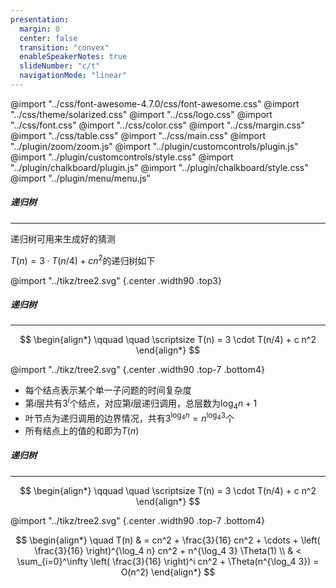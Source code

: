 ```yaml
---
presentation:
  margin: 0
  center: false
  transition: "convex"
  enableSpeakerNotes: true
  slideNumber: "c/t"
  navigationMode: "linear"
---
```


@import "../css/font-awesome-4.7.0/css/font-awesome.css"
@import "../css/theme/solarized.css"
@import "../css/logo.css"
@import "../css/font.css"
@import "../css/color.css"
@import "../css/margin.css"
@import "../css/table.css"
@import "../css/main.css"
@import "../plugin/zoom/zoom.js"
@import "../plugin/customcontrols/plugin.js"
@import "../plugin/customcontrols/style.css"
@import "../plugin/chalkboard/plugin.js"
@import "../plugin/chalkboard/style.css"
@import "../plugin/menu/menu.js"

<!-- slide data-notes="" -->

##### 递归树

---

递归树可用来生成好的猜测

<div class="top-2"></div>

$T(n) = 3 \cdot T(n/4) + c n^2$的递归树如下

@import "../tikz/tree2.svg" {.center .width90 .top3}


<!-- slide vertical=true data-notes="" -->

##### 递归树

---

$$
\begin{align*}
    \qquad \quad \scriptsize T(n) = 3 \cdot T(n/4) + c n^2
\end{align*}
$$

@import "../tikz/tree2.svg" {.center .width90 .top-7 .bottom4}

- 每个结点表示某个单一子问题的时间复杂度
- 第$i$层共有$3^i$个结点，对应第$i$层递归调用，总层数为$\log_4 n + 1$
- 叶节点为递归调用的边界情况，共有$3^{\log_4 n} = n^{\log_4 3}$个
- 所有结点上的值的和即为$T(n)$

<!-- slide vertical=true data-notes="" -->

##### 递归树

---

$$
\begin{align*}
    \qquad \quad \scriptsize T(n) = 3 \cdot T(n/4) + c n^2
\end{align*}
$$

@import "../tikz/tree2.svg" {.center .width90 .top-7 .bottom4}

$$
\begin{align*}
    \quad T(n) & = cn^2 + \frac{3}{16} cn^2 + \cdots + \left( \frac{3}{16} \right)^{\log_4 n} cn^2 + n^{\log_4 3} \Theta(1) \\
    & < \sum_{i=0}^\infty \left( \frac{3}{16} \right)^i cn^2 + \Theta(n^{\log_4 3}) = O(n^2)
\end{align*}
$$



